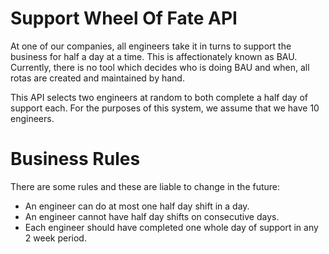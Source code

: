# Support Wheel Of Fate API

At one of our companies, all engineers take it in turns to support the business for half a day at a time.
This is affectionately known as BAU. Currently, there is no tool which decides who is doing BAU and when,
all rotas are created and maintained by hand.

This API selects two engineers at random to both complete a half day of support each.
For the purposes of this system, we assume that we have 10 engineers.

# Business Rules
There are some rules and these are liable to change in the future:
* An engineer can do at most one half day shift in a day.
* An engineer cannot have half day shifts on consecutive days.
* Each engineer should have completed one whole day of support in any 2 week period.